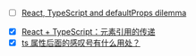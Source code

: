 - [ ] [React, TypeScript and defaultProps dilemma](https://medium.com/@martin_hotell/react-typescript-and-defaultprops-dilemma-ca7f81c661c7)

[^_^]: # (下面两个是关于 ref)

- [x] [React + TypeScript：元素引用的传递](https://www.cnblogs.com/Wayou/p/react_typescript_forwardref.html)
- [x] [ts 属性后面的感叹号有什么用处？](https://www.leevii.com/2018/10/what-does-the-exclamation-point-behind-the-ts-attribute-mean.html)
